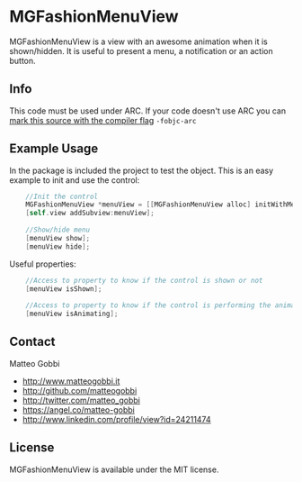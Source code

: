 MGFashionMenuView
===============

MGFashionMenuView is a view with an awesome animation when it is shown/hidden. It is useful to present a menu, a notification or an action button.

## Info

This code must be used under ARC. 
If your code doesn't use ARC you can [mark this source with the compiler flag](http://www.codeography.com/2011/10/10/making-arc-and-non-arc-play-nice.html) `-fobjc-arc` 

## Example Usage

In the package is included the project to test the object.
This is an easy example to init and use the control:

``` objective-c
    //Init the control
    MGFashionMenuView *menuView = [[MGFashionMenuView alloc] initWithMenuView:myViewToPresent andAnimationType:MGAnimationTypeWave];
    [self.view addSubview:menuView];
    
    //Show/hide menu
    [menuView show];
    [menuView hide];
```

Useful properties:

``` objective-c
    //Access to property to know if the control is shown or not
    [menuView isShown];
    
    //Access to property to know if the control is performing the animation or not
    [menuView isAnimating];
```

## Contact

Matteo Gobbi

- http://www.matteogobbi.it
- http://github.com/matteogobbi
- http://twitter.com/matteo_gobbi
- https://angel.co/matteo-gobbi
- http://www.linkedin.com/profile/view?id=24211474

## License

MGFashionMenuView is available under the MIT license.

